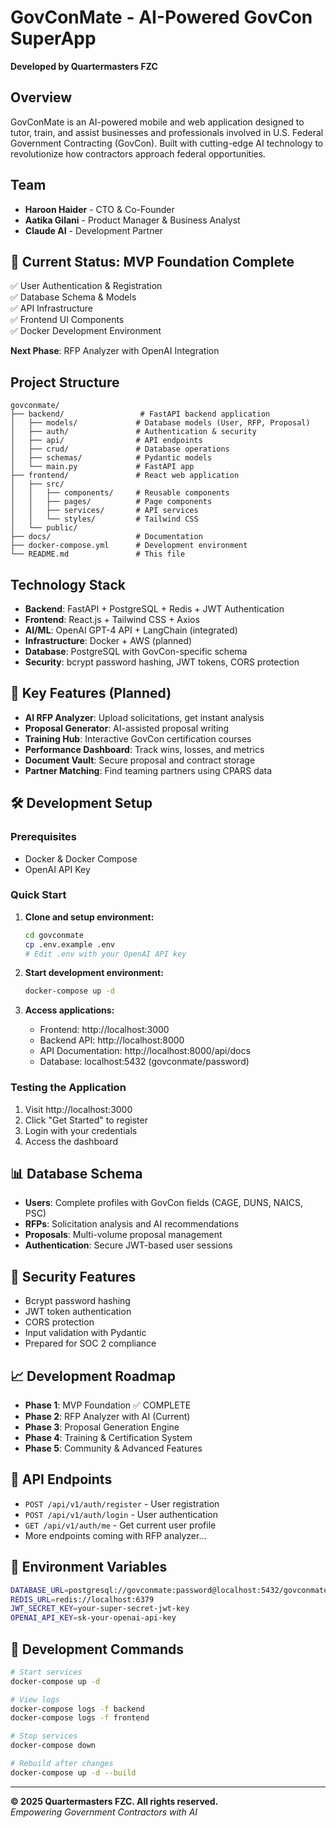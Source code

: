 # GovConMate - AI-Powered GovCon SuperApp

**Developed by Quartermasters FZC**

## Overview
GovConMate is an AI-powered mobile and web application designed to tutor, train, and assist businesses and professionals involved in U.S. Federal Government Contracting (GovCon). Built with cutting-edge AI technology to revolutionize how contractors approach federal opportunities.

## Team
- **Haroon Haider** - CTO & Co-Founder
- **Aatika Gilani** - Product Manager & Business Analyst
- **Claude AI** - Development Partner

## 🚀 Current Status: MVP Foundation Complete
✅ User Authentication & Registration  
✅ Database Schema & Models  
✅ API Infrastructure  
✅ Frontend UI Components  
✅ Docker Development Environment  

**Next Phase**: RFP Analyzer with OpenAI Integration

## Project Structure
```
govconmate/
├── backend/                 # FastAPI backend application
│   ├── models/             # Database models (User, RFP, Proposal)
│   ├── auth/               # Authentication & security
│   ├── api/                # API endpoints
│   ├── crud/               # Database operations
│   ├── schemas/            # Pydantic models
│   └── main.py             # FastAPI app
├── frontend/               # React web application
│   ├── src/
│   │   ├── components/     # Reusable components
│   │   ├── pages/          # Page components
│   │   ├── services/       # API services
│   │   └── styles/         # Tailwind CSS
│   └── public/
├── docs/                   # Documentation
├── docker-compose.yml      # Development environment
└── README.md               # This file
```

## Technology Stack
- **Backend**: FastAPI + PostgreSQL + Redis + JWT Authentication
- **Frontend**: React.js + Tailwind CSS + Axios
- **AI/ML**: OpenAI GPT-4 API + LangChain (integrated)
- **Infrastructure**: Docker + AWS (planned)
- **Database**: PostgreSQL with GovCon-specific schema
- **Security**: bcrypt password hashing, JWT tokens, CORS protection

## 🎯 Key Features (Planned)
- **AI RFP Analyzer**: Upload solicitations, get instant analysis
- **Proposal Generator**: AI-assisted proposal writing
- **Training Hub**: Interactive GovCon certification courses
- **Performance Dashboard**: Track wins, losses, and metrics
- **Document Vault**: Secure proposal and contract storage
- **Partner Matching**: Find teaming partners using CPARS data

## 🛠️ Development Setup

### Prerequisites
- Docker & Docker Compose
- OpenAI API Key

### Quick Start
1. **Clone and setup environment:**
   ```bash
   cd govconmate
   cp .env.example .env
   # Edit .env with your OpenAI API key
   ```

2. **Start development environment:**
   ```bash
   docker-compose up -d
   ```

3. **Access applications:**
   - Frontend: http://localhost:3000
   - Backend API: http://localhost:8000
   - API Documentation: http://localhost:8000/api/docs
   - Database: localhost:5432 (govconmate/password)

### Testing the Application
1. Visit http://localhost:3000
2. Click "Get Started" to register
3. Login with your credentials
4. Access the dashboard

## 📊 Database Schema
- **Users**: Complete profiles with GovCon fields (CAGE, DUNS, NAICS, PSC)
- **RFPs**: Solicitation analysis and AI recommendations
- **Proposals**: Multi-volume proposal management
- **Authentication**: Secure JWT-based user sessions

## 🔐 Security Features
- Bcrypt password hashing
- JWT token authentication
- CORS protection
- Input validation with Pydantic
- Prepared for SOC 2 compliance

## 📈 Development Roadmap
- **Phase 1**: MVP Foundation ✅ COMPLETE
- **Phase 2**: RFP Analyzer with AI (Current)
- **Phase 3**: Proposal Generation Engine
- **Phase 4**: Training & Certification System
- **Phase 5**: Community & Advanced Features

## 🤝 API Endpoints
- `POST /api/v1/auth/register` - User registration
- `POST /api/v1/auth/login` - User authentication
- `GET /api/v1/auth/me` - Get current user profile
- More endpoints coming with RFP analyzer...

## 📝 Environment Variables
```bash
DATABASE_URL=postgresql://govconmate:password@localhost:5432/govconmate
REDIS_URL=redis://localhost:6379
JWT_SECRET_KEY=your-super-secret-jwt-key
OPENAI_API_KEY=sk-your-openai-api-key
```

## 🧪 Development Commands
```bash
# Start services
docker-compose up -d

# View logs
docker-compose logs -f backend
docker-compose logs -f frontend

# Stop services
docker-compose down

# Rebuild after changes
docker-compose up -d --build
```

---
**© 2025 Quartermasters FZC. All rights reserved.**  
*Empowering Government Contractors with AI*